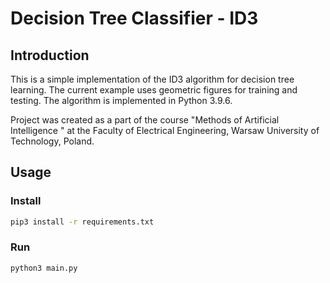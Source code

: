 # Decision Tree Classifier - ID3
## Introduction
This is a simple implementation of the ID3 algorithm for decision tree learning. The current example uses geometric figures for training and testing. The algorithm is implemented in Python 3.9.6.

Project was created as a part of the course "Methods of Artificial Intelligence " at the Faculty of Electrical Engineering, Warsaw University of Technology, Poland.

## Usage
### Install
```sh
pip3 install -r requirements.txt
```

### Run
```sh
python3 main.py
```